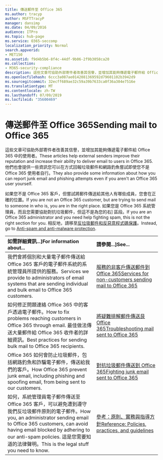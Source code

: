 ```yaml
---
title: 傳送郵件至 Office 365
ms.author: tracyp
author: MSFTTracyP
manager: dansimp
ms.date: 04/09/2016
audience: ITPro
ms.topic: hub-page
ms.service: O365-seccomp
localization_priority: Normal
search.appverid:
- MET150
ms.assetid: f9d4b5b6-8f4c-44df-9b06-2f9b3058ca20
ms.collection:
- M365-security-compliance
description: 這些文章可協助外部寄件者改善其信譽，並增加其能夠傳遞電子郵件給 Office 365 中的使用者。 他們也會提供一些資訊您可以在方式回報垃圾郵件和網路釣魚嘗試即使您不是 Office 365 使用者自行。
ms.openlocfilehash: 6ccc3a087ae0142081369592d79601102b3942d9
ms.sourcegitcommit: 32ecff689ae32c59a39b7633ca0f36a304e7516e
ms.translationtype: MT
ms.contentlocale: zh-TW
ms.lasthandoff: 07/09/2019
ms.locfileid: "35600469"
---
```

# <a name="sending-mail-to-office-365"></a><span data-ttu-id="3721c-104">傳送郵件至 Office 365</span><span class="sxs-lookup"><span data-stu-id="3721c-104">Sending mail to Office 365</span></span>

<span data-ttu-id="3721c-105">這些文章可協助外部寄件者改善其信譽，並增加其能夠傳遞電子郵件給 Office 365 中的使用者。</span><span class="sxs-lookup"><span data-stu-id="3721c-105">These articles help external senders improve their reputation and increase their ability to deliver email to users in Office 365.</span></span> <span data-ttu-id="3721c-106">他們也會提供一些資訊您可以在方式回報垃圾郵件和網路釣魚嘗試即使您不是 Office 365 使用者自行。</span><span class="sxs-lookup"><span data-stu-id="3721c-106">They also provide some information about how you can report junk email and phishing attempts even if you aren't an Office 365 user yourself.</span></span>
  
<span data-ttu-id="3721c-107">如果您不是 Office 365 客戶，但嘗試將郵件傳送給其他人有哪些成員，您會在正確的位置。</span><span class="sxs-lookup"><span data-stu-id="3721c-107">If you are not an Office 365 customer, but are trying to send mail to someone in who is, you are in the right place.</span></span> <span data-ttu-id="3721c-108">如果您是 Office 365 系統管理員，而且您需要協助對抗垃圾郵件，但這不是為您的右] 區段。</span><span class="sxs-lookup"><span data-stu-id="3721c-108">If you are an Office 365 administrator and you need help fighting spam, this is not the right section for you.</span></span> <span data-ttu-id="3721c-109">相反地，請移至[反垃圾郵件和反惡意程式碼保護](http://technet.microsoft.com/library/93c6c227-7442-4293-b64d-ec8f15c928db.aspx)。</span><span class="sxs-lookup"><span data-stu-id="3721c-109">Instead, go to [Anti-spam and anti-malware protection](http://technet.microsoft.com/library/93c6c227-7442-4293-b64d-ec8f15c928db.aspx).</span></span>
  
|<span data-ttu-id="3721c-110">**如需詳細資訊...]**</span><span class="sxs-lookup"><span data-stu-id="3721c-110">**For information about...**</span></span>|<span data-ttu-id="3721c-111">**請參閱...]**</span><span class="sxs-lookup"><span data-stu-id="3721c-111">**See...**</span></span>|
|:-----|:-----|
|<span data-ttu-id="3721c-112">我們會將個別和大量電子郵件傳送給 Office 365 客戶的電子郵件系統的系統管理員所提供的服務。</span><span class="sxs-lookup"><span data-stu-id="3721c-112">Services we provide to administrators of email systems that are sending individual and bulk email to Office 365 customers.</span></span>  <br/> |[<span data-ttu-id="3721c-113">服務的非客戶傳送郵件到 Office 365</span><span class="sxs-lookup"><span data-stu-id="3721c-113">Services for non-customers sending mail to Office 365</span></span>](services-for-non-customers.md) <br/> |
|<span data-ttu-id="3721c-114">如何修正問題連絡 Office 365 中的客戶透過電子郵件。</span><span class="sxs-lookup"><span data-stu-id="3721c-114">How to fix problems reaching customers in Office 365 through email.</span></span> <span data-ttu-id="3721c-115">最佳做法傳送大量郵件給 Office 365 收件者的詳細資訊。</span><span class="sxs-lookup"><span data-stu-id="3721c-115">Best practices for sending bulk mail to Office 365 recipients.</span></span>  <br/> |[<span data-ttu-id="3721c-116">將疑難排解郵件傳送艮 Office 365</span><span class="sxs-lookup"><span data-stu-id="3721c-116">Troubleshooting mail sent to Office 365</span></span>](troubleshooting-mail-sent-to-office-365.md) <br/> |
|<span data-ttu-id="3721c-117">Office 365 如何會防止垃圾郵件，包括網路釣魚和詐騙電子郵件，傳送給我們的客戶。</span><span class="sxs-lookup"><span data-stu-id="3721c-117">How Office 365 prevent junk email, including phishing and spoofing email, from being sent to our customers.</span></span>  <br/> |[<span data-ttu-id="3721c-118">對抗垃圾郵件傳送到 Office 365</span><span class="sxs-lookup"><span data-stu-id="3721c-118">Fighting junk email sent to Office 365</span></span>](fighting-junk-email.md) <br/> |
|<span data-ttu-id="3721c-119">如何，系統管理員電子郵件傳送至 Office 365 客戶，可以避免遭到遵守我們反垃圾郵件原則的電子郵件。</span><span class="sxs-lookup"><span data-stu-id="3721c-119">How you, an administrator sending email to Office 365 customers, can avoid having email blocked by adhering to our anti-spam policies.</span></span> <span data-ttu-id="3721c-120">這是您需要知道的法律聲明。</span><span class="sxs-lookup"><span data-stu-id="3721c-120">This is the legal stuff you need to know.</span></span>  <br/> |[<span data-ttu-id="3721c-121">參考：原則、實務與指導方針</span><span class="sxs-lookup"><span data-stu-id="3721c-121">Reference: Policies, practices, and guidelines</span></span>](reference-policies-practices-and-guidelines.md) <br/> |
   

